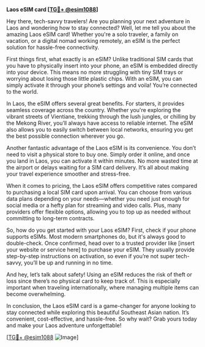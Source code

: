 **Laos eSIM card [[TG💪+ @esim1088](https://t.me/s/esim1088)]**

Hey there, tech-savvy travelers! Are you planning your next adventure in Laos and wondering how to stay connected? Well, let me tell you about the amazing Laos eSIM card! Whether you're a solo traveler, a family on vacation, or a digital nomad working remotely, an eSIM is the perfect solution for hassle-free connectivity.

First things first, what exactly is an eSIM? Unlike traditional SIM cards that you have to physically insert into your phone, an eSIM is embedded directly into your device. This means no more struggling with tiny SIM trays or worrying about losing those little plastic chips. With an eSIM, you can simply activate it through your phone’s settings and voila! You’re connected to the world.

In Laos, the eSIM offers several great benefits. For starters, it provides seamless coverage across the country. Whether you're exploring the vibrant streets of Vientiane, trekking through the lush jungles, or chilling by the Mekong River, you’ll always have access to reliable internet. The eSIM also allows you to easily switch between local networks, ensuring you get the best possible connection wherever you go.

Another fantastic advantage of the Laos eSIM is its convenience. You don’t need to visit a physical store to buy one. Simply order it online, and once you land in Laos, you can activate it within minutes. No more wasted time at the airport or delays waiting for a SIM card delivery. It’s all about making your travel experience smoother and stress-free.

When it comes to pricing, the Laos eSIM offers competitive rates compared to purchasing a local SIM card upon arrival. You can choose from various data plans depending on your needs—whether you need just enough for social media or a hefty plan for streaming and video calls. Plus, many providers offer flexible options, allowing you to top up as needed without committing to long-term contracts.

So, how do you get started with your Laos eSIM? First, check if your phone supports eSIMs. Most modern smartphones do, but it's always good to double-check. Once confirmed, head over to a trusted provider like [insert your website or service here] to purchase your eSIM. They usually provide step-by-step instructions on activation, so even if you’re not super tech-savvy, you’ll be up and running in no time.

And hey, let’s talk about safety! Using an eSIM reduces the risk of theft or loss since there’s no physical card to keep track of. This is especially important when traveling internationally, where managing multiple items can become overwhelming.

In conclusion, the Laos eSIM card is a game-changer for anyone looking to stay connected while exploring this beautiful Southeast Asian nation. It’s convenient, cost-effective, and hassle-free. So why wait? Grab yours today and make your Laos adventure unforgettable!

[[TG💪+ @esim1088](https://t.me/s/esim1088) ![Image](https://i.postimg.cc/Y0z9fWf4/image.png)]